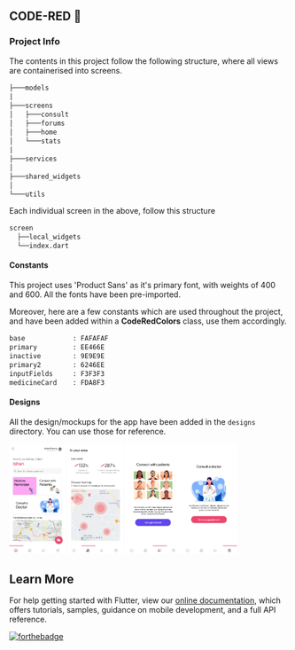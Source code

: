 ## CODE-RED 🔴

### Project Info

The contents in this project follow the following structure, where all views are containerised into screens.

```
├───models
|
├───screens
│   ├───consult
│   ├───forums
│   ├───home
│   └───stats
|
├───services
│
├───shared_widgets
│
└───utils
```

Each individual screen in the above, follow this structure

```
screen
  ├──local_widgets
  └──index.dart
```

#### Constants

This project uses 'Product Sans' as it's primary font, with weights of 400 and 600. All the fonts have been pre-imported.

Moreover, here are a few constants which are used throughout the project, and have been added within a **CodeRedColors** class, use them accordingly.

```
base            : FAFAFAF
primary         : EE466E
inactive        : 9E9E9E
primary2        : 6246EE
inputFields     : F3F3F3
medicineCard    : FDA8F3
```

#### Designs

All the design/mockups for the app have been added in the `designs` directory. You can use those for reference.

<img src="./designs/Home - Screen.png" width="20%">
<img src="./designs/Disease-Map.png" width="20%">
<img src="./designs/Connect with patient.png" width="20%"><img src="./designs/Consult a doctor.png" width="20%">

## Learn More

For help getting started with Flutter, view our
[online documentation](https://flutter.dev/docs), which offers tutorials,
samples, guidance on mobile development, and a full API reference.

[![forthebadge](https://forthebadge.com/images/badges/built-with-love.svg)](https://github.com/ishandeveloper)
